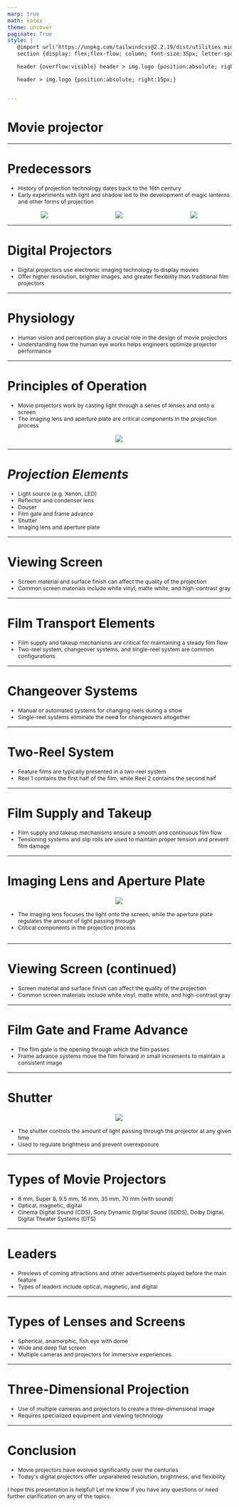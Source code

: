 ```yaml
---
marp: true
math: katex
theme: uncover
paginate: True
style: |
   @import url('https://unpkg.com/tailwindcss@2.2.19/dist/utilities.min.css');
   section {display: flex;flex-flow: column; font-size:35px; letter-spacing:1.4px;}

   header {overflow:visible} header > img.logo {position:absolute; right:15px;}

   header > img.logo {position:absolute; right:15px;}


---
```

<!-- backgroundImage: url('backgrounds/wwwatercolor (8).png') -->
<!-- _class: lead -->

 # Movie projector

---
<style scoped>p,li {font-size:0.80em}</style>

 # **Predecessors**
- History of projection technology dates back to the 16th century
- Early experiments with light and shadow led to the development of magic lanterns and other forms of projection
<div style="display: flex; flex: 1 1 auto; flex-flow: row; min-height: 0"><div style="display: flex; flex: 1 1 auto; justify-content: center;min-height:0;min-width:0; margin-bottom:0.1em;;margin-right:0.15em">
<img style='object-fit: contain; max-height:100%; max-width:100%; background-color: rgba(0,0,0,0);' src='https://upload.wikimedia.org/wikipedia/commons/thumb/6/63/Zoopraxiscope_16485d.gif/170px-Zoopraxiscope_16485d.gif'/>
</div>
<div style="display: flex; flex: 1 1 auto; justify-content: center;min-height:0;min-width:0; margin-bottom:0.1em;;margin-right:0.15em">
<img style='object-fit: contain; max-height:100%; max-width:100%; background-color: rgba(0,0,0,0);' src='https://upload.wikimedia.org/wikipedia/commons/thumb/e/ec/Dom_kulture_u_Trsteniku_2.jpg/170px-Dom_kulture_u_Trsteniku_2.jpg'/>
</div>
<div style="display: flex; flex: 1 1 auto; justify-content: center;min-height:0;min-width:0; margin-bottom:0.1em;;margin-right:0.15em">
<img style='object-fit: contain; max-height:100%; max-width:100%; background-color: rgba(0,0,0,0);' src='https://upload.wikimedia.org/wikipedia/commons/thumb/3/34/LeonhardM%C3%BCller35mmSilentMovieToyProjector1.jpg/220px-LeonhardM%C3%BCller35mmSilentMovieToyProjector1.jpg'/>
</div>
</div>


---
<style scoped>p,li {font-size:0.92em}</style>

 # Digital Projectors

- Digital projectors use electronic imaging technology to display movies
- Offer higher resolution, brighter images, and greater flexibility than traditional film projectors

---
<style scoped>p,li {font-size:0.92em}</style>

 # Physiology

- Human vision and perception play a crucial role in the design of movie projectors
- Understanding how the human eye works helps engineers optimize projector performance

---
<style scoped>p,li {font-size:0.88em}</style>

 # Principles of Operation
- Movie projectors work by casting light through a series of lenses and onto a screen
- The imaging lens and aperture plate are critical components in the projection process
<div style="display: flex; flex: 1 1 auto; flex-flow: row; min-height: 0"><div style="display: flex; flex: 1 1 auto; justify-content: center;min-height:0;min-width:0; margin-bottom:0.1em;;margin-right:0.15em">
<img style='object-fit: contain; max-height:100%; max-width:100%; background-color: rgba(0,0,0,0);' src='https://upload.wikimedia.org/wikipedia/commons/thumb/7/74/Projmech.jpg/440px-Projmech.jpg'/>
</div>
</div>


---
<style scoped>p,li {font-size:0.76em}</style>

 # _Projection Elements_

- Light source (e.g. Xenon, LED)
- Reflector and condenser lens
- Douser
- Film gate and frame advance
- Shutter
- Imaging lens and aperture plate

---
<style scoped>p,li {font-size:0.92em}</style>

 # Viewing Screen
- Screen material and surface finish can affect the quality of the projection
- Common screen materials include white vinyl, matte white, and high-contrast gray


---
<style scoped>p,li {font-size:0.92em}</style>

 # Film Transport Elements

- Film supply and takeup mechanisms are critical for maintaining a steady film flow
- Two-reel system, changeover systems, and single-reel system are common configurations

---
<style scoped>p,li {font-size:0.92em}</style>

 # Changeover Systems
- Manual or automated systems for changing reels during a show
- Single-reel systems eliminate the need for changeovers altogether


---
<style scoped>p,li {font-size:0.92em}</style>

 # **Two-Reel System**

- Feature films are typically presented in a two-reel system
- Reel 1 contains the first half of the film, while Reel 2 contains the second half

---
<style scoped>p,li {font-size:0.92em}</style>

 # Film Supply and Takeup
- Film supply and takeup mechanisms ensure a smooth and continuous film flow
- Tensioning systems and slip rolls are used to maintain proper tension and prevent film damage


---
<style scoped>p,li {font-size:0.88em}</style>

 # Imaging Lens and Aperture Plate
<div style='flex:1 1 auto; min-height:0;' class="grid grid-cols-8 gap-4">
<div style='display:flex; flex-flow:column; min-height:0;' class="col-span-4">

<div style="display: flex; flex: 1 1 auto; flex-flow: row; min-height: 0"><div style="display: flex; flex: 1 1 auto; justify-content: center;min-height:0;min-width:0; margin-bottom:0.1em;;margin-right:0.15em">
<img style='object-fit: contain; max-height:100%; max-width:100%; background-color: rgba(0,0,0,0);' src='https://upload.wikimedia.org/wikipedia/commons/thumb/d/d2/AskaniaDiastar_400mm_side.jpg/170px-AskaniaDiastar_400mm_side.jpg'/>
</div>
</div>

</div>

<div style='display:flex; flex-flow:column; min-height:0;' class="col-span-4">

- The imaging lens focuses the light onto the screen, while the aperture plate regulates the amount of light passing through
- Critical components in the projection process
</div>

</div>


---
<style scoped>p,li {font-size:0.92em}</style>

 # Viewing Screen (continued)

- Screen material and surface finish can affect the quality of the projection
- Common screen materials include white vinyl, matte white, and high-contrast gray

---
<style scoped>p,li {font-size:0.92em}</style>

 # Film Gate and Frame Advance

- The film gate is the opening through which the film passes
- Frame advance systems move the film forward in small increments to maintain a consistent image

---
<style scoped>p,li {font-size:0.88em}</style>

 # Shutter
<div style="display: flex; flex: 1 1 auto; flex-flow: row; min-height: 0"><div style="display: flex; flex: 1 1 auto; justify-content: center;min-height:0;min-width:0; margin-bottom:0.1em;;margin-right:0.15em">
<img style='object-fit: contain; max-height:100%; max-width:100%; background-color: rgba(0,0,0,0);' src='https://upload.wikimedia.org/wikipedia/commons/3/3e/Movie_projection_4_stages_en.png'/>
</div>
</div>

- The shutter controls the amount of light passing through the projector at any given time
- Used to regulate brightness and prevent overexposure

---
<style scoped>p,li {font-size:0.88em}</style>

 # Types of Movie Projectors

- 8 mm, Super 8, 9.5 mm, 16 mm, 35 mm, 70 mm (with sound)
- Optical, magnetic, digital
- Cinema Digital Sound (CDS), Sony Dynamic Digital Sound (SDDS), Dolby Digital, Digital Theater Systems (DTS)

---
<style scoped>p,li {font-size:0.92em}</style>

 # Leaders

- Previews of coming attractions and other advertisements played before the main feature
- Types of leaders include optical, magnetic, and digital

---
<style scoped>p,li {font-size:0.88em}</style>

 # **Types of Lenses and Screens**

- Spherical, anamorphic, fish eye with dome
- Wide and deep flat screen
- Multiple cameras and projectors for immersive experiences

---
<style scoped>p,li {font-size:0.92em}</style>

 # Three-Dimensional Projection
- Use of multiple cameras and projectors to create a three-dimensional image
- Requires specialized equipment and viewing technology


---
<style scoped>p,li {font-size:0.88em}</style>

 # Conclusion
- Movie projectors have evolved significantly over the centuries
- Today's digital projectors offer unparalleled resolution, brightness, and flexibility

I hope this presentation is helpful! Let me know if you have any questions or need further clarification on any of the topics.
